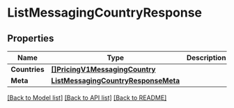 # ListMessagingCountryResponse

## Properties

Name | Type | Description | Notes
------------ | ------------- | ------------- | -------------
**Countries** | [**[]PricingV1MessagingCountry**](PricingV1MessagingCountry.md) |  |[optional] 
**Meta** | [**ListMessagingCountryResponseMeta**](ListMessagingCountryResponseMeta.md) |  |[optional] 

[[Back to Model list]](../README.md#documentation-for-models) [[Back to API list]](../README.md#documentation-for-api-endpoints) [[Back to README]](../README.md)


